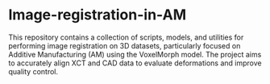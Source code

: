 # Image-registration-in-AM
This repository contains a collection of scripts, models, and utilities for performing image registration on 3D datasets, particularly focused on Additive Manufacturing (AM) using the VoxelMorph model. The project aims to accurately align XCT and CAD data to evaluate deformations and improve quality control.

